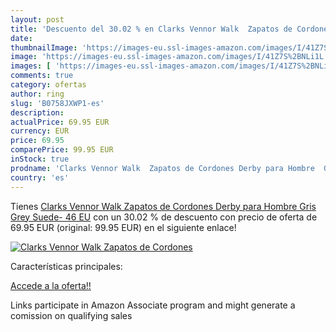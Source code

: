 ```yaml
---
layout: post
title: 'Descuento del 30.02 % en Clarks Vennor Walk  Zapatos de Cordones '
date: 
thumbnailImage: 'https://images-eu.ssl-images-amazon.com/images/I/41Z7S%2BNLi1L._SL200_.jpg'
image: 'https://images-eu.ssl-images-amazon.com/images/I/41Z7S%2BNLi1L._SL200_.jpg'
images: [ 'https://images-eu.ssl-images-amazon.com/images/I/41Z7S%2BNLi1L._SL200_.jpg' ]
comments: true
category: ofertas
author: ring
slug: 'B0758JXWP1-es'
description:
actualPrice: 69.95 EUR
currency: EUR
price: 69.95
comparePrice: 99.95 EUR
inStock: true
prodname: 'Clarks Vennor Walk  Zapatos de Cordones Derby para Hombre  Gris  Grey Suede-   46 EU'
country: 'es'
---
```


Tienes [Clarks Vennor Walk  Zapatos de Cordones Derby para Hombre  Gris  Grey Suede-   46 EU](https://www.amazon.es/dp/B0758JXWP1/?tag=tolees-21) con un 30.02 % de descuento con precio de oferta de 69.95 EUR (original: 99.95 EUR) en el siguiente enlace!

[![Clarks Vennor Walk  Zapatos de Cordones ](https://images-eu.ssl-images-amazon.com/images/I/41Z7S%2BNLi1L._SL200_.jpg)](https://www.amazon.es/dp/B0758JXWP1/?tag=tolees-21)

Características principales:


[Accede a la oferta!!](https://www.amazon.es/dp/B0758JXWP1/?tag=tolees-21)

Links participate in Amazon Associate program and might generate a comission on qualifying sales


